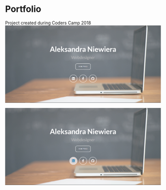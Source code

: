 # Portfolio
Project created during Coders Camp 2018
![alt text](https://github.com/oniewiera/Portfolio/blob/master/main.png "Main page")

![alt text](https://github.com/oniewiera/Portfolio/blob/master/hover.png "Hover")
